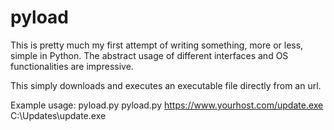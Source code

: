 # pyload
This is pretty much my first attempt of writing something, more or less, simple in Python. The abstract usage of different interfaces and OS functionalities are impressive. 

This simply downloads and executes an executable file directly from an url. 

Example usage: 
pyload.py <url> <file>
pyload.py https://www.yourhost.com/update.exe C:\Updates\update.exe
  
 
